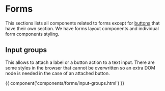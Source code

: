 # Forms

This sections lists all components related to forms except for [buttons](/docs/buttons) that have their own section. We have forms layout components and individual form components styling.

## Input groups

This allows to attach a label or a button action to a text input. There are some styles in the browser that cannot be overwritten so an extra DOM node is needed in the case of an attached button.

{{ component('components/forms/input-groups.html') }}
